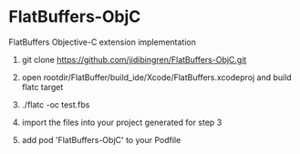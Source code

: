 # FlatBuffers-ObjC
FlatBuffers Objective-C extension implementation

1. git clone https://github.com/jidibingren/FlatBuffers-ObjC.git

2. open rootdir/FlatBuffer/build_ide/Xcode/FlatBuffers.xcodeproj  and build flatc target

3. ./flatc -oc test.fbs

4. import the files into your project generated for step 3

5. add pod 'FlatBuffers-ObjC' to your Podfile
